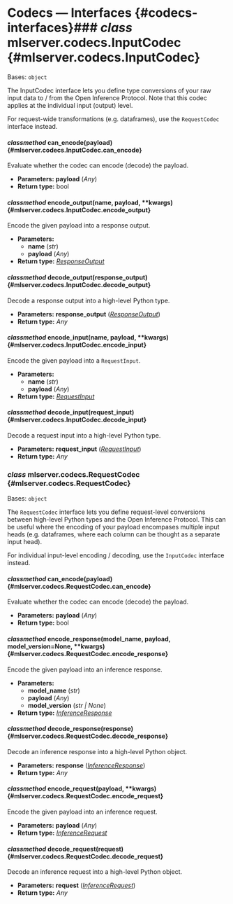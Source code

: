 # Codecs — Interfaces {#codecs-interfaces}### *class* mlserver.codecs.InputCodec {#mlserver.codecs.InputCodec}
Bases: `object`

The InputCodec interface lets you define type conversions of your raw input
data to / from the Open Inference Protocol.
Note that this codec applies at the individual input (output) level.

For request-wide transformations (e.g. dataframes), use the
`RequestCodec` interface instead.
#### *classmethod* can_encode(payload) {#mlserver.codecs.InputCodec.can_encode}
Evaluate whether the codec can encode (decode) the payload.

* **Parameters:**
  **payload** (*Any*)
* **Return type:**
  bool
#### *classmethod* encode_output(name, payload, \*\*kwargs) {#mlserver.codecs.InputCodec.encode_output}
Encode the given payload into a response output.

* **Parameters:**
  * **name** (*str*)
  * **payload** (*Any*)
* **Return type:**
  [*ResponseOutput*](types.md#mlserver.types.ResponseOutput)
#### *classmethod* decode_output(response_output) {#mlserver.codecs.InputCodec.decode_output}
Decode a response output into a high-level Python type.

* **Parameters:**
  **response_output** ([*ResponseOutput*](types.md#mlserver.types.ResponseOutput))
* **Return type:**
  *Any*
#### *classmethod* encode_input(name, payload, \*\*kwargs) {#mlserver.codecs.InputCodec.encode_input}
Encode the given payload into a `RequestInput`.

* **Parameters:**
  * **name** (*str*)
  * **payload** (*Any*)
* **Return type:**
  [*RequestInput*](types.md#mlserver.types.RequestInput)
#### *classmethod* decode_input(request_input) {#mlserver.codecs.InputCodec.decode_input}
Decode a request input into a high-level Python type.

* **Parameters:**
  **request_input** ([*RequestInput*](types.md#mlserver.types.RequestInput))
* **Return type:**
  *Any*
### *class* mlserver.codecs.RequestCodec {#mlserver.codecs.RequestCodec}
Bases: `object`

The `RequestCodec` interface lets you define request-level conversions
between high-level Python types and the Open Inference Protocol.
This can be useful where the encoding of your payload encompases multiple
input heads (e.g. dataframes, where each column can be thought as a
separate input head).

For individual input-level encoding / decoding, use the `InputCodec`
interface instead.
#### *classmethod* can_encode(payload) {#mlserver.codecs.RequestCodec.can_encode}
Evaluate whether the codec can encode (decode) the payload.

* **Parameters:**
  **payload** (*Any*)
* **Return type:**
  bool
#### *classmethod* encode_response(model_name, payload, model_version=None, \*\*kwargs) {#mlserver.codecs.RequestCodec.encode_response}
Encode the given payload into an inference response.

* **Parameters:**
  * **model_name** (*str*)
  * **payload** (*Any*)
  * **model_version** (*str* *|* *None*)
* **Return type:**
  [*InferenceResponse*](types.md#mlserver.types.InferenceResponse)
#### *classmethod* decode_response(response) {#mlserver.codecs.RequestCodec.decode_response}
Decode an inference response into a high-level Python object.

* **Parameters:**
  **response** ([*InferenceResponse*](types.md#mlserver.types.InferenceResponse))
* **Return type:**
  *Any*
#### *classmethod* encode_request(payload, \*\*kwargs) {#mlserver.codecs.RequestCodec.encode_request}
Encode the given payload into an inference request.

* **Parameters:**
  **payload** (*Any*)
* **Return type:**
  [*InferenceRequest*](types.md#mlserver.types.InferenceRequest)
#### *classmethod* decode_request(request) {#mlserver.codecs.RequestCodec.decode_request}
Decode an inference request into a high-level Python object.

* **Parameters:**
  **request** ([*InferenceRequest*](types.md#mlserver.types.InferenceRequest))
* **Return type:**
  *Any*
